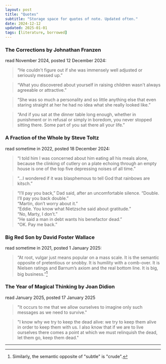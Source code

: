 ```yaml
---
layout: post
title: "Quotes"
subtitle: "Storage space for quotes of note. Updated often."
date: 2024-12-12
updated: 2025-01-01
tags: [literature, borrowed]
---
```

### The Corrections by Johnathan Franzen
read November 2024, posted 12 December 2024:
> “He couldn't figure out if she was immensely well adjusted or seriously messed up.” 

> “What you discovered about yourself in raising children wasn't always agreeable or attractive.” 

> “She was so much a personality and so little anything else that even staring straight at her he had no idea what she really looked like.”

> “And if you sat at the dinner table long enough, whether in punishment or in refusal or simply in boredom, you never stopped sitting there. Some part of you sat there all your life.” 

### A Fraction of the Whole by Steve Toltz
read sometime in 2022, posted 18 December 2024:
> “I told him I was concerned about him eating all his meals alone, because the clinking of cutlery on a plate echoing through an empty house is one of the top five depressing noises of all time.”

>“...I wondered if it was blasphemous to tell God that rainbows are kitsch.”

>“I’ll pay you back,” Dad said, after an uncomfortable silence. “Double. I’ll pay you back double.”<br>“Martin, don’t worry about it.”<br>“Eddie. You know what Nietzsche said about gratitude.”<br>“No, Marty, I don’t.”<br>“He said a man in debt wants his benefactor dead.”<br>“OK. Pay me back.”

### Big Red Son by David Foster Wallace
read sometime in 2021, posted 1 January 2025:
> “At root, vulgar just means popular on a mass scale. It is the semantic opposite of pretentious or snobby. It is humility with a comb-over. It is Nielsen ratings and Barnum’s axiom and the real bottom line. It is big, big business.”[^1]

### The Year of Magical Thinking by Joan Didion
read January 2025, posted 17 January 2025
>"It occurs to me that we allow ourselves to imagine only such messages as we need to survive."

>"I know why we try to keep the dead alive: we try to keep them alive in order to keep them with us. I also know that if we are to live ourselves there comes a point at which we must relinquish the dead, let them go, keep them dead."
---

[^1]: Similarly, the semantic opposite of "subtle" is "crude".